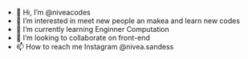 - 👋 Hi, I’m @niveacodes
- 👀 I’m interested in meet new people an makea and learn new codes
- 🌱 I’m currently learning Enginner Computation
- 💞️ I’m looking to collaborate on front-end 
- 📫 How to reach me Instagram @nivea.sandess

<!---
niveacodes/niveacodes is a ✨ special ✨ repository because its `README.md` (this file) appears on your GitHub profile.
You can click the Preview link to take a look at your changes.
--->
